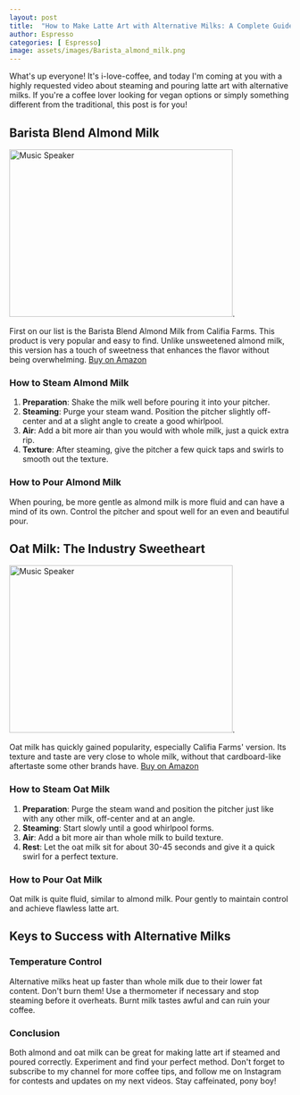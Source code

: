 ```yaml
---
layout: post
title:  "How to Make Latte Art with Alternative Milks: A Complete Guide"
author: Espresso
categories: [ Espresso]
image: assets/images/Barista_almond_milk.png
---
```


What's up everyone! It's i-love-coffee, and today I'm coming at you with a highly requested video about steaming and pouring latte art with alternative milks. If you're a coffee lover looking for vegan options or simply something different from the traditional, this post is for you!

## Barista Blend Almond Milk
<img src="https://m.media-amazon.com/images/I/71g3q3ed8oL._SL1500_.jpg" alt="Music Speaker" width="400" height="300">. 

First on our list is the Barista Blend Almond Milk from Califia Farms. This product is very popular and easy to find. Unlike unsweetened almond milk, this version has a touch of sweetness that enhances the flavor without being overwhelming. [Buy on Amazon](https://amzn.to/3VdeE9R)


### How to Steam Almond Milk
1. **Preparation**: Shake the milk well before pouring it into your pitcher.
2. **Steaming**: Purge your steam wand. Position the pitcher slightly off-center and at a slight angle to create a good whirlpool.
3. **Air**: Add a bit more air than you would with whole milk, just a quick extra rip.
4. **Texture**: After steaming, give the pitcher a few quick taps and swirls to smooth out the texture.

### How to Pour Almond Milk
When pouring, be more gentle as almond milk is more fluid and can have a mind of its own. Control the pitcher and spout well for an even and beautiful pour.

## Oat Milk: The Industry Sweetheart
<img src="https://m.media-amazon.com/images/I/71zm+gFx+2L._SL1500_.jpg" alt="Music Speaker" width="400" height="300">. 

Oat milk has quickly gained popularity, especially Califia Farms' version. Its texture and taste are very close to whole milk, without that cardboard-like aftertaste some other brands have. [Buy on Amazon](https://amzn.to/4bRLbI9)


### How to Steam Oat Milk
1. **Preparation**: Purge the steam wand and position the pitcher just like with any other milk, off-center and at an angle.
2. **Steaming**: Start slowly until a good whirlpool forms.
3. **Air**: Add a bit more air than whole milk to build texture.
4. **Rest**: Let the oat milk sit for about 30-45 seconds and give it a quick swirl for a perfect texture.

### How to Pour Oat Milk
Oat milk is quite fluid, similar to almond milk. Pour gently to maintain control and achieve flawless latte art.

## Keys to Success with Alternative Milks

### Temperature Control
Alternative milks heat up faster than whole milk due to their lower fat content. Don't burn them! Use a thermometer if necessary and stop steaming before it overheats. Burnt milk tastes awful and can ruin your coffee.

### Conclusion
Both almond and oat milk can be great for making latte art if steamed and poured correctly. Experiment and find your perfect method. Don't forget to subscribe to my channel for more coffee tips, and follow me on Instagram for contests and updates on my next videos. Stay caffeinated, pony boy!

